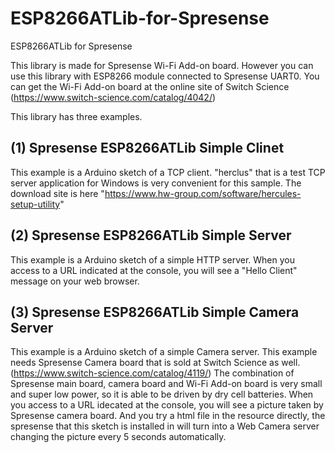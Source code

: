 # ESP8266ATLib-for-Spresense
ESP8266ATLib for Spresense 

This library is made for Spresense Wi-Fi Add-on board. However you can use this library with ESP8266 module connected to Spresense UART0. 
You can get the Wi-Fi Add-on board at the online site of Switch Science (https://www.switch-science.com/catalog/4042/)

This library has three examples.

## (1) Spresense ESP8266ATLib Simple Clinet<br/>
This example is a Arduino sketch of a TCP client. 
"herclus" that is a test TCP server application for Windows is very convenient for this sample. 
The download site is here "https://www.hw-group.com/software/hercules-setup-utility"

## (2) Spresense ESP8266ATLib Simple Server<br/>
This example is a Arduino sketch of a simple HTTP server. When you access to a URL indicated at the console, 
you will see a "Hello Client" message on your web browser.

## (3) Spresense ESP8266ATLib Simple Camera Server<br/>
This example is a Arduino sketch of a simple Camera server. 
This example needs Spresense Camera board that is sold at Switch Science as well.
(https://www.switch-science.com/catalog/4119/)
The combination of Spresense main board, camera board and Wi-Fi Add-on board is very small and super low power, 
so it is able to be driven by dry cell batteries.
When you access to a URL idecated at the console, you will see a picture taken by Spresense camera board.
And you try a html file in the resource directly, 
the spresense that this sketch is installed in will turn into a Web Camera server changing the picture every 5 seconds automatically.





